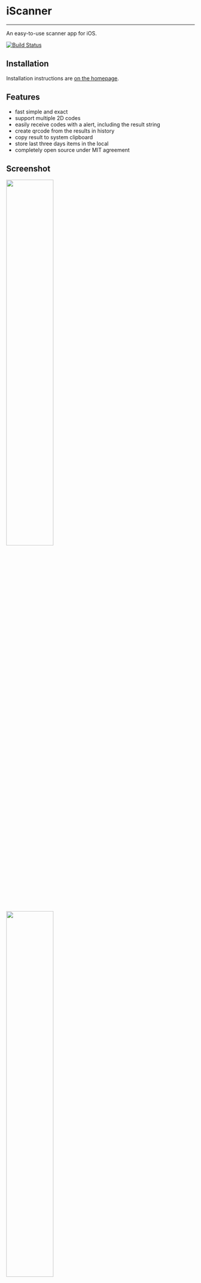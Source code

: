# iScanner

---

An easy-to-use scanner app for iOS.

[![Build Status](https://img.shields.io/travis/iscanner/iscanner_ios.svg?style=flat-square)](https://travis-ci.org/iscanner/iscanner_ios)

## Installation

Installation instructions are [on the homepage](//iscanner.github.io).

## Features

- fast simple and exact
- support multiple 2D codes
- easily receive codes with a alert, including the result string
- create qrcode from the results in history
- copy result to system clipboard
- store last three days items in the local
- completely open source under MIT agreement

## Screenshot

<img src="https://raw.githubusercontent.com/iscanner/iscanner_ios/master/screenshot/launch.png" width="50%"/>
<img src="https://raw.githubusercontent.com/iscanner/iscanner_ios/master/screenshot/scan.png" width="50%"/>
<img src="https://raw.githubusercontent.com/iscanner/iscanner_ios/master/screenshot/history.png" width="50%"/>
<img src="https://raw.githubusercontent.com/iscanner/iscanner_ios/master/screenshot/copy.png" width="50%"/>
<img src="https://raw.githubusercontent.com/iscanner/iscanner_ios/master/screenshot/create.png" width="50%"/>

Thanks to:

- [ZXingObjC](//github.com/TheLevelUp/ZXingObjC)
- [iscanner_android](//github.com/iscanner/iscanner_android)

## License

The MIT License (MIT)

Copyright (c) 2014 xdf
